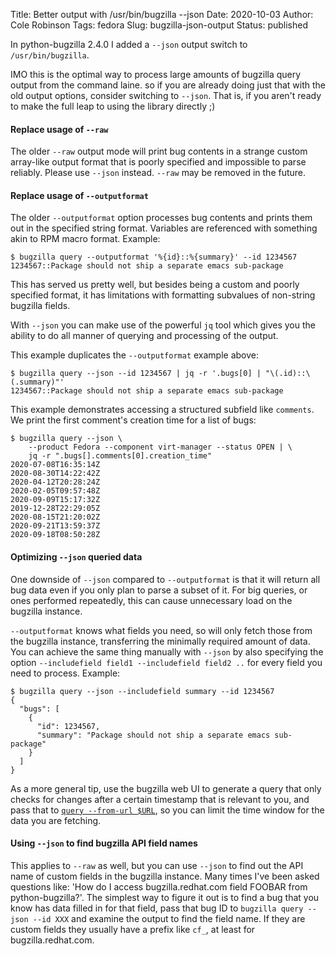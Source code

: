 Title: Better output with /usr/bin/bugzilla --json
Date: 2020-10-03
Author: Cole Robinson
Tags: fedora
Slug: bugzilla-json-output
Status: published

In python-bugzilla 2.4.0 I added a `--json` output switch to `/usr/bin/bugzilla`.

IMO this is the optimal way to process large amounts of bugzilla query output
from the command laine. so if you are already doing just that with the old output
options, consider switching to `--json`. That is, if you aren't ready to make the full
leap to using the library directly ;)


#### Replace usage of `--raw`

The older `--raw` output mode will print bug contents in a strange custom array-like output
format that is poorly specified and impossible to parse reliably. Please use `--json` instead.
`--raw` may be removed in the future.


#### Replace usage of `--outputformat`

The older `--outputformat` option processes bug contents and prints them out in the
specified string format. Variables are referenced with something akin to RPM macro
format. Example:

```
$ bugzilla query --outputformat '%{id}::%{summary}' --id 1234567
1234567::Package should not ship a separate emacs sub-package
```

This has served us pretty well, but besides being a custom and poorly specified
format, it has limitations with formatting subvalues of non-string bugzilla fields.

With `--json` you can make use of the powerful `jq` tool which
gives you the ability to do all manner of querying and processing of
the output.

This example duplicates the `--outputformat` example above:
```console
$ bugzilla query --json --id 1234567 | jq -r '.bugs[0] | "\(.id)::\(.summary)"'
1234567::Package should not ship a separate emacs sub-package
```

This example demonstrates accessing a structured subfield like `comments`. We print the first comment's creation time for a list of bugs:
```console
$ bugzilla query --json \
    --product Fedora --component virt-manager --status OPEN | \
    jq -r ".bugs[].comments[0].creation_time"
2020-07-08T16:35:14Z
2020-08-30T14:22:42Z
2020-04-12T20:28:24Z
2020-02-05T09:57:48Z
2020-09-09T15:17:32Z
2019-12-28T22:29:05Z
2020-08-15T21:20:02Z
2020-09-21T13:59:37Z
2020-09-18T08:50:28Z
```


#### Optimizing `--json` queried data

One downside of `--json` compared to `--outputformat` is that it will return
all bug data even if you only plan to parse a subset of it. For big queries,
or ones performed repeatedly, this can cause unnecessary load on the bugzilla
instance.

`--outputformat` knows what fields you need, so will only fetch those from
the bugzilla instance, transferring the minimally required amount of data.
You can achieve the same thing manually with `--json` by also specifying
the option `--includefield field1 --includefield field2 ..` for every
field you need to process. Example:

```console
$ bugzilla query --json --includefield summary --id 1234567
{
  "bugs": [
    {
      "id": 1234567,
      "summary": "Package should not ship a separate emacs sub-package"
    }
  ]
}
```

As a more general tip, use the bugzilla web UI to generate a query that
only checks for changes after a certain timestamp that is relevant to
you, and pass that to
[`query --from-url $URL`](https://blog.wikichoon.com/2014/05/invoking-bugzilla-query-url-from.html),
so you can limit the time window for the data you are fetching.


#### Using `--json` to find bugzilla API field names

This applies to `--raw` as well, but you can use `--json` to find out the
API name of custom fields in the bugzilla instance. Many times I've been asked
questions like: 'How do I access bugzilla.redhat.com field FOOBAR from python-bugzilla?'.
The simplest way to figure it out is to find a bug that you know has data filled in for
that field, pass that bug ID to `bugzilla query --json --id XXX` and examine the output
to find the field name. If they are custom fields they usually have a prefix like `cf_`,
at least for bugzilla.redhat.com.

